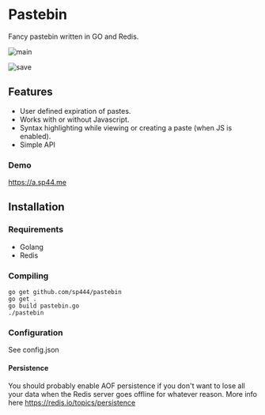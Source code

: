 # Pastebin

Fancy pastebin written in GO and Redis.

![main](https://raw.githubusercontent.com/sp444/pastebin-go/master/assets/docs/main.png)

![save](https://raw.githubusercontent.com/sp444/pastebin-go/master/assets/docs/save.png)

## Features

* User defined expiration of pastes.
* Works with or without Javascript.
* Syntax highlighting while viewing or creating a paste (when JS is enabled).
* Simple API

### Demo

https://a.sp44.me

## Installation

### Requirements

* Golang
* Redis

### Compiling

```
go get github.com/sp444/pastebin
go get .
go build pastebin.go
./pastebin 
```

### Configuration

See config.json

#### Persistence

You should probably enable AOF persistence if you don't want to lose all your data when the Redis server goes offline for whatever reason. More info here https://redis.io/topics/persistence 

